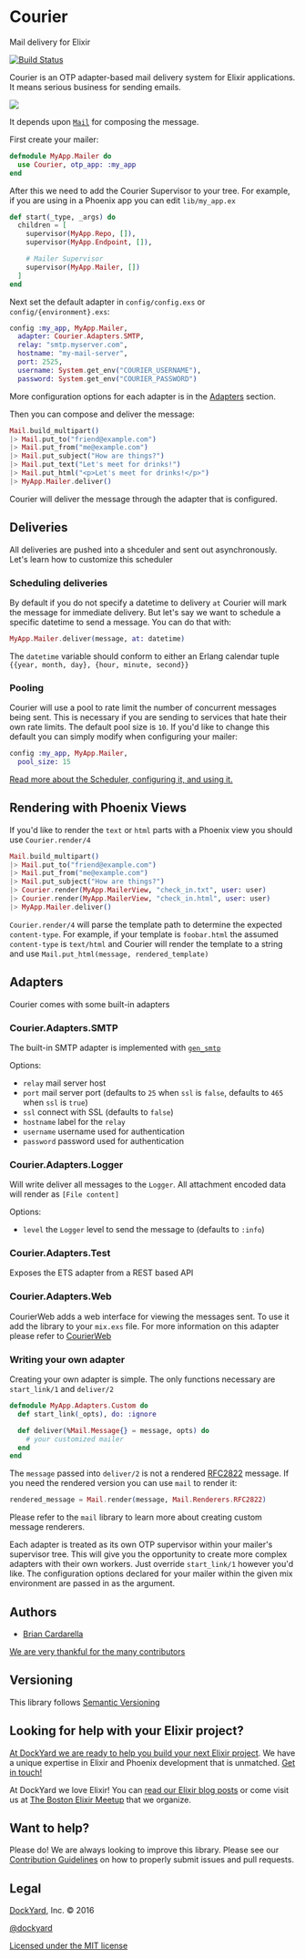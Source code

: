 # Courier

Mail delivery for Elixir

[![Build Status](https://secure.travis-ci.org/DockYard/courier.svg?branch=master)](http://travis-ci.org/DockYard/courier)

Courier is an OTP adapter-based mail delivery system for Elixir applications. It means serious business for sending emails.

![](http://i.imgur.com/2DPqwPw.jpg)

It depends upon [`Mail`](https://github.com/DockYard/elixir-mail) for composing the message.

First create your mailer:

```elixir
defmodule MyApp.Mailer do
  use Courier, otp_app: :my_app
end
```

After this we need to add the Courier Supervisor to your tree. For
example, if you are using in a Phoenix app you can edit `lib/my_app.ex`

```elixir
def start(_type, _args) do
  children = [
    supervisor(MyApp.Repo, []),
    supervisor(MyApp.Endpoint, []),

    # Mailer Supervisor
    supervisor(MyApp.Mailer, [])
  ]
end
```

Next set the default adapter in `config/config.exs` or `config/{environment}.exs`:

```elixir
config :my_app, MyApp.Mailer,
  adapter: Courier.Adapters.SMTP,
  relay: "smtp.myserver.com",
  hostname: "my-mail-server",
  port: 2525,
  username: System.get_env("COURIER_USERNAME"),
  password: System.get_env("COURIER_PASSWORD")
```

More configuration options for each adapter is in the [Adapters](#Adapters) section.

Then you can compose and deliver the message:

```elixir
Mail.build_multipart()
|> Mail.put_to("friend@example.com")
|> Mail.put_from("me@example.com")
|> Mail.put_subject("How are things?")
|> Mail.put_text("Let's meet for drinks!")
|> Mail.put_html("<p>Let's meet for drinks!</p>")
|> MyApp.Mailer.deliver()
```

Courier will deliver the message through the adapter that is configured.

## Deliveries

All deliveries are pushed into a shceduler and sent out asynchronously.
Let's learn how to customize this scheduler

### Scheduling deliveries

By default if you do not specify a datetime to delivery `at` Courier
will mark the message for immediate delivery. But let's say we want to
schedule a specific datetime to send a message. You can do that with:

```elixir
MyApp.Mailer.deliver(message, at: datetime)
```

The `datetime` variable should conform to either an Erlang calendar
tuple `{{year, month, day}, {hour, minute, second}}`

### Pooling

Courier will use a pool to rate limit the number of concurrent messages
being sent. This is necessary if you are sending to services that hate
their own rate limits. The default pool size is `10`. If you'd like to
change this default you can simply modify when configuring your mailer:


```elixir
config :my_app, MyApp.Mailer,
  pool_size: 15
```

[Read more about the Scheduler, configuring it, and using
it.](https://hexdocs.pm/courier/Courier.Scheduler.html)


## Rendering with Phoenix Views

If you'd like to render the `text` or `html` parts with a Phoenix view
you should use `Courier.render/4`

```elixir
Mail.build_multipart()
|> Mail.put_to("friend@example.com")
|> Mail.put_from("me@example.com")
|> Mail.put_subject("How are things?")
|> Courier.render(MyApp.MailerView, "check_in.txt", user: user)
|> Courier.render(MyApp.MailerView, "check_in.html", user: user)
|> MyApp.Mailer.deliver()
```

`Courier.render/4` will parse the template path to determine the
expected `content-type`. For example, if your template is `foobar.html`
the assumed `content-type` is `text/html` and Courier will render the
template to a string and use `Mail.put_html(message, rendered_template)`

## Adapters

Courier comes with some built-in adapters

### Courier.Adapters.SMTP

The built-in SMTP adapter is implemented with [`gen_smtp`](https://github.com/Vagabond/gen_smtp)

Options:

- `relay` mail server host
- `port` mail server port (defaults to `25` when `ssl` is `false`, defaults to `465` when `ssl` is `true`)
- `ssl` connect with SSL (defaults to `false`)
- `hostname` label for the `relay`
- `username` username used for authentication
- `password` password used for authentication

### Courier.Adapters.Logger

Will write deliver all messages to the `Logger`. All attachment encoded data will
render as `[File content]`

Options:
- `level` the `Logger` level to send the message to (defaults to `:info`)

### Courier.Adapters.Test

Exposes the ETS adapter from a REST based API

### Courier.Adapters.Web

CourierWeb adds a web interface for viewing the messages sent. To use it
add the library to your `mix.exs` file.  For more information on this adapter please refer to
[CourierWeb](https://github.com/DockYard/courier_web)

### Writing your own adapter

Creating your own adapter is simple. The only functions necessary are
`start_link/1` and `deliver/2`

```elixir
defmodule MyApp.Adapters.Custom do
  def start_link(_opts), do: :ignore

  def deliver(%Mail.Message{} = message, opts) do
    # your customized mailer
  end
end
```

The `message` passed into `deliver/2` is not a rendered [RFC2822](https://www.ietf.org/rfc/rfc2822.txt) message.
If you need the rendered version you can use `mail` to render it:

```elixir
rendered_message = Mail.render(message, Mail.Renderers.RFC2822)
```

Please refer to the `mail` library to learn more about creating custom
message renderers.

Each adapter is treated as its own OTP supervisor within your mailer's
supervisor tree. This will give you the opportunity to create more
complex adapters with their own workers. Just override
`start_link/1` however you'd like. The configuration options declared
for your mailer within the given mix environment are passed in as the
argument.

## Authors ##

* [Brian Cardarella](http://twitter.com/bcardarella)

[We are very thankful for the many contributors](https://github.com/dockyard/courier/graphs/contributors)

## Versioning ##

This library follows [Semantic Versioning](http://semver.org)

## Looking for help with your Elixir project? ##

[At DockYard we are ready to help you build your next Elixir project](https://dockyard.com/phoenix-consulting). We have a unique expertise in Elixir and Phoenix development that is unmatched. [Get in touch!](https://dockyard.com/contact/hire-us)

At DockYard we love Elixir! You can [read our Elixir blog posts](https://dockyard.com/blog/categories/elixir)
or come visit us at [The Boston Elixir Meetup](http://www.meetup.com/Boston-Elixir/) that we organize.

## Want to help? ##

Please do! We are always looking to improve this library. Please see our
[Contribution Guidelines](https://github.com/dockyard/courier/blob/master/CONTRIBUTING.md)
on how to properly submit issues and pull requests.

## Legal ##

[DockYard](http://dockyard.com/), Inc. &copy; 2016

[@dockyard](http://twitter.com/dockyard)

[Licensed under the MIT license](http://www.opensource.org/licenses/mit-license.php)


